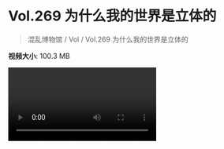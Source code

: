 # Vol.269 为什么我的世界是立体的

> 混乱博物馆 / Vol / Vol.269 为什么我的世界是立体的

**视频大小**: 100.3 MB

<div class="video"><video src="https://file.hsyhx.top/archive/269.mp4" controls preload>🤔 您的浏览器不支持 video 标签</video></div>